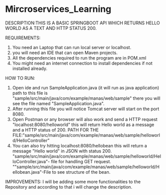 # Mircroservices_Learning
DESCRIPTION:THIS IS A BASIC SPRINGBOOT API WHICH RETURNS HELLO WORLD AS A TEXT AND HTTP STATUS 200.

REQUIREMENTS:
1. You need an Laptop that can run local server or localhost.
2. you will need an IDE that can open Maven projects.
3. All the dependencies required to run the program are in POM.xml
4. You might need an internet connection to install dependencies if not installed already.

HOW TO RUN:

1. Open ide and run SampleApplication.java (it will run as java application) path to this file is 
 	"sample/src/main/java/com/example/manas/web/sample" there you will see the file named "SampleApplication.java".
2. After running this file you will notice Tomcat server will start on the port 8080.
3. Open Postman or any browser will also work and send a HTTP request "localhost:8080/helloworld"
  	this will return Hello world as a message and a HTTP status of 200.
	PATH FOR THE FILE:"sample/src/main/java/com/example/manas/web/sample/helloworld/HelloController"
4. You can also try hitting localhost:8080/hellobean this will return a message "Hello world" in 	JSON with status 200.
	"sample/src/main/java/com/example/manas/web/sample/helloworld/HelloController.java"- file for handling GET request.
	""sample/src/main/java/com/example/manas/web/sample/helloworld/Hellobean.java"-File to see structure of the bean.

IMPROVEMENTS:
	I will be adding some more functionalities to the Repository and according to that i will change the description.
	

